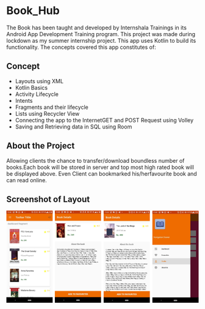 # Book_Hub
The Book has been taught and developed by Internshala Trainings in its Android App Development Training program. This project was made during lockdown as my summer internship project. This app uses Kotlin to build its functionality. The concepts covered this app constitutes of:

## Concept
- Layouts using XML
- Kotlin Basics
- Activity Lifecycle
- Intents
- Fragments and their lifecycle
- Lists using Recycler View
- Connecting the app to the InternetGET and POST Request using Volley
- Saving and Retrieving data in SQL using Room

## About the Project
Allowing clients the chance to transfer/download boundless number of books.Each book will be stored in server and top most high rated book will be displayed above. Even Client can bookmarked his/herfavourite book and can read online.

## Screenshot of Layout

![alt text](https://github.com/Anmol17Agarwal/Book_Hub/blob/master/ScreenShot%20of%20Layout.png)
